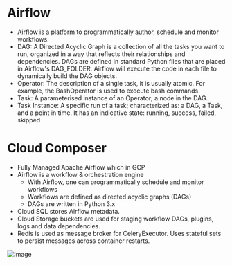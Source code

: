 # Airflow
- Airflow is a platform to programmatically author, schedule and monitor workflows.
- DAG: A Directed Acyclic Graph is a collection of all the tasks you want to run, organized in a way that reflects their relationships and dependencies. DAGs are defined in standard Python files that are placed in Airflow's DAG_FOLDER. Airflow will execute the code in each file to dynamically build the DAG objects.
- Operator: The description of a single task, it is usually atomic. For example, the BashOperator is used to execute bash commands.
- Task: A parameterised instance of an Operator; a node in the DAG.
- Task Instance: A specific run of a task; characterized as: a DAG, a Task, and a point in time. It has an indicative state: running, success, failed, skipped



# Cloud Composer

- Fully Managed Apache Airflow which in GCP
- Airflow is a workflow & orchestration engine
  - With Airflow, one can programmatically schedule and monitor workflows
  - Workflows are defined as directed acyclic graphs (DAGs)
  - DAGs are written in Python 3.x
- Cloud SQL stores Airflow metadata.
- Cloud Storage buckets are used for staging workflow DAGs, plugins, logs and data dependencies.
- Redis is used as message broker for CeleryExecutor. Uses stateful sets to persist messages across container restarts. 

![image](https://github.com/user-attachments/assets/4d466e6b-44f8-4dcc-9314-1c5470371c3e)
